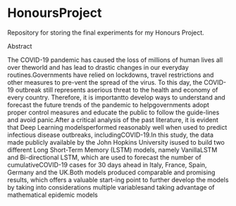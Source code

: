# HonoursProject
Repository for storing the final experiments for my Honours Project.

Abstract

The COVID-19 pandemic has caused the loss of millions of human lives all over theworld and has lead to drastic changes in our everyday routines.Governments have relied on lockdowns, travel restrictions and other measures to pre-vent the spread of the virus.  To this day,  the COVID-19 outbreak still represents aserious threat to the health and economy of every country.  Therefore, it is importantto develop ways to understand and forecast the future trends of the pandemic to helpgovernments adopt proper control measures and educate the public to follow the guide-lines and avoid panic.After a critical analysis of the past literature, it is evident that Deep Learning modelsperformed reasonably well when used to predict infectious disease outbreaks, includingCOVID-19.In  this  study,  the  data  made  publicly  available  by  the  John  Hopkins  University  isused to build two different Long Short-Term Memory (LSTM) models, namely VanillaLSTM and Bi-directional LSTM, which are used to forecast the number of cumulativeCOVID-19 cases for 30 days ahead in Italy, France, Spain, Germany and the UK.Both models produced comparable and promising results, which offers a valuable start-ing point to further develop the models by taking into considerations multiple variablesand taking advantage of mathematical epidemic models
